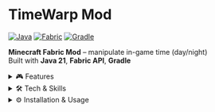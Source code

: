 # TimeWarp Mod
[![Java](https://img.shields.io/badge/Java-21-blue?style=for-the-badge)](https://www.oracle.com/java/)
[![Fabric](https://img.shields.io/badge/Fabric-API-yellow?style=for-the-badge)](https://fabricmc.net/)
[![Gradle](https://img.shields.io/badge/Gradle-8.3-green?style=for-the-badge)](https://gradle.org/)

**Minecraft Fabric Mod** – manipulate in-game time (day/night)  
Built with **Java 21**, **Fabric API**, **Gradle**

<details>
<summary>🎮 Features</summary>

- `/timewarp day` → Set time to day  
- `/timewarp night` → Set time to night  
- Modular, OOP-friendly code  
- Ready to extend: particles, cooldowns, custom effects

</details>

<details>
<summary>🛠️ Tech & Skills</summary>

**Languages & Frameworks**  
- Java 21  
- Fabric API 1.20  
- Gradle Build System  

**Minecraft Modding Skills**  
- Event handling  
- Commands  
- Particle & effect system  

**Tools**  
- VSCode / IntelliJ IDEA  
- Git & GitHub  
- CI/CD Basics  

</details>

<details>
<summary>⚙️ Installation & Usage</summary>

1. Clone the repo: `git clone https://github.com/scrapedtv/TimeWarpMod.git`  
2. Import with Gradle: `./gradlew genSources`  
3. Build: `./gradlew build`  
4. Drop the jar in `.minecraft/mods`  

</details>